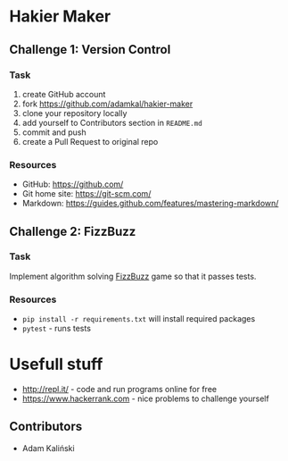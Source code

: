 # Hakier Maker

## Challenge 1: Version Control

### Task

1. create GitHub account
2. fork https://github.com/adamkal/hakier-maker
3. clone your repository locally
4. add yourself to Contributors section in `README.md`
5. commit and push
6. create a Pull Request to original repo

### Resources

* GitHub: https://github.com/
* Git home site: https://git-scm.com/
* Markdown: https://guides.github.com/features/mastering-markdown/

## Challenge 2: FizzBuzz

### Task

Implement algorithm solving [FizzBuzz](https://en.wikipedia.org/wiki/Fizz_buzz) game so that it passes tests.

### Resources

* `pip install -r requirements.txt` will install required packages
* `pytest` - runs tests


# Usefull stuff

* http://repl.it/ - code and run programs online for free
* https://www.hackerrank.com - nice problems to challenge yourself


## Contributors

* Adam Kaliński
